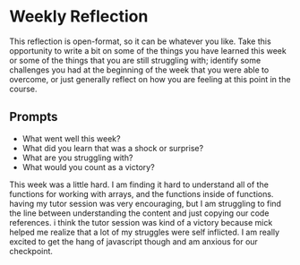 # Weekly Reflection
This reflection is open-format, so it can be whatever you like. Take this opportunity to write a bit on some of the things you have learned this week or some of the things that you are still struggling with; identify some challenges you had at the beginning of the week that you were able to overcome, or just generally reflect on how you are feeling at this point in the course.

## Prompts
- What went well this week?
- What did you learn that was a shock or surprise?
- What are you struggling with?
- What would you count as a victory?



This week was a little hard. I am finding it hard to understand all of the functions for working with arrays, and the functions inside of functions. having my tutor session was very encouraging, but I am struggling to find the line between understanding the content and just copying our code references. i think the tutor session was kind of a victory because mick helped me realize that a lot of my struggles were self inflicted. I am really excited to get the hang of javascript though and am anxious for our checkpoint.